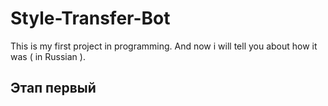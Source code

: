 # Style-Transfer-Bot
This is my first project in programming. And now i will tell you about how it was ( in Russian ).
## Этап первый
